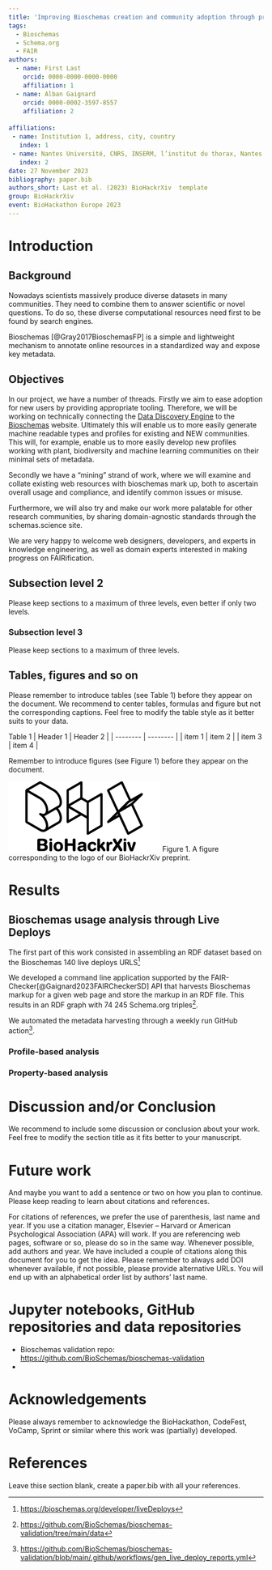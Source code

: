 ```yaml
---
title: 'Improving Bioschemas creation and community adoption through process improvements and tool development, and advancing compliance to FAIR standards'
tags:
  - Bioschemas 
  - Schema.org 
  - FAIR 
authors:
  - name: First Last
    orcid: 0000-0000-0000-0000
    affiliation: 1
  - name: Alban Gaignard
    orcid: 0000-0002-3597-8557
    affiliation: 2

affiliations:
 - name: Institution 1, address, city, country
   index: 1
 - name: Nantes Université, CNRS, INSERM, l’institut du thorax, Nantes F-44000, France
   index: 2
date: 27 November 2023
bibliography: paper.bib
authors_short: Last et al. (2023) BioHackrXiv  template
group: BioHackrXiv
event: BioHackathon Europe 2023
---
```


# Introduction
## Background

Nowadays scientists massively produce diverse datasets in many communities. They need to combine them to answer scientific or novel questions. To do so, these diverse computational resources need first to be found by search engines. 

Bioschemas [@Gray2017BioschemasFP] is a simple and lightweight mechanism to annotate online resources in a standardized way and expose key metadata. 

## Objectives

In our project, we have a number of threads. Firstly we aim to ease adoption for new users by providing appropriate tooling. Therefore, we will be working on technically connecting the [Data Discovery Engine](https://discovery.biothings.io) to the [Bioschemas](https://bioschemas.org) website. Ultimately this will enable us to more easily generate machine readable types and profiles for existing and NEW communities. This will, for example, enable us to more easily develop new profiles working with plant, biodiversity and machine learning communities on their minimal sets of metadata. 

Secondly we have a  “mining” strand of work, where we will examine and collate existing web resources with bioschemas mark up, both to ascertain overall usage and compliance, and identify common issues or misuse.

Furthermore, we will also try and make our work more palatable for other research communities,  by sharing domain-agnostic standards through the schemas.science site. 

We are very happy to welcome web designers, developers, and experts in knowledge engineering, as well as domain experts interested in making progress on FAIRification. 


## Subsection level 2

Please keep sections to a maximum of three levels, even better if only two levels.

### Subsection level 3

Please keep sections to a maximum of three levels.

## Tables, figures and so on

Please remember to introduce tables (see Table 1) before they appear on the document. We recommend to center tables, formulas and figure but not the corresponding captions. Feel free to modify the table style as it better suits to your data.

Table 1
| Header 1 | Header 2 |
| -------- | -------- |
| item 1 | item 2 |
| item 3 | item 4 |

Remember to introduce figures (see Figure 1) before they appear on the document. 

![BioHackrXiv logo](figures/biohackrxiv.png)
Figure 1. A figure corresponding to the logo of our BioHackrXiv preprint.

# Results 
## Bioschemas usage analysis through Live Deploys 

The first part of this work consisted in assembling an RDF dataset based on the Bioschemas 140 live deploys URLS[^ld]

We developed a command line application supported by the FAIR-Checker[@Gaignard2023FAIRCheckerSD] API that harvests Bioschemas markup for a given web page and store the markup in an RDF file. This results in an RDF graph with 74 245 Schema.org triples[^rdf_crawl]. 

We automated the metadata harvesting through a weekly run GitHub action[^gh]. 

[^ld]: https://bioschemas.org/developer/liveDeploys
[^rdf_crawl]: https://github.com/BioSchemas/bioschemas-validation/tree/main/data 
[^gh]: https://github.com/BioSchemas/bioschemas-validation/blob/main/.github/workflows/gen_live_deploy_reports.yml


### Profile-based analysis


### Property-based analysis


# Discussion and/or Conclusion

We recommend to include some discussion or conclusion about your work. Feel free to modify the section title as it fits better to your manuscript.

# Future work

And maybe you want to add a sentence or two on how you plan to continue. Please keep reading to learn about citations and references.

For citations of references, we prefer the use of parenthesis, last name and year. If you use a citation manager, Elsevier – Harvard or American Psychological Association (APA) will work. If you are referencing web pages, software or so, please do so in the same way. Whenever possible, add authors and year. We have included a couple of citations along this document for you to get the idea. Please remember to always add DOI whenever available, if not possible, please provide alternative URLs. You will end up with an alphabetical order list by authors’ last name.

# Jupyter notebooks, GitHub repositories and data repositories

* Bioschemas validation repo: https://github.com/BioSchemas/bioschemas-validation
* 

# Acknowledgements
Please always remember to acknowledge the BioHackathon, CodeFest, VoCamp, Sprint or similar where this work was (partially) developed.

# References

Leave thise section blank, create a paper.bib with all your references.
